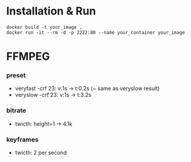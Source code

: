 # Installation & Run

```
docker build -t your_image .
docker run -it --rm -d -p 2222:80 --name your_container your_image
```

# FFMPEG

### preset

- veryfast -crf 23: v:1s -> t:0.2s (~ same as veryslow result)
- veryslow -crf 23: v:1s -> t:3.2s

### bitrate

- twicth: height=1 -> 4.1k

### keyframes

- twicth: 2 per second
